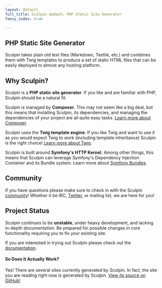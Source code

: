 ```yaml
---
layout: default
full_title: Sculpin &mdash; PHP Static Site Generator
fancy_index: true

---
```


## PHP Static Site Generator

Sculpin takes plain old text files (Markdown, Textile, etc.) and combines them with Twig
templates to produce a set of static HTML files that can be easily deployed to almost any
hosting platform.


## Why Sculpin?

Sculpin is a **PHP static site generator**. If you like and are familiar with PHP, Sculpin
should be a natural fit.

Sculpin is managed by **Composer**. This may not seem like a big deal, but this means that
installing Sculpin, its dependencies, and managing the dependencies of your project are all
quite easy tasks. [Learn more about Composer](http://getcomposer.org).

Sculpin uses the **Twig template engine**. If you like Twig and want to use it as you would
expect Twig to work (including template inheritance) Sculpin is the right choice!
[Learn more about Twig](http://twig.sensiolabs.org/).

Sculpin is built around **Symfony's HTTP Kernel**. Among other things, this means that
Sculpin can leverage Symfony's Dependency Injection Container and its Bundle system.
Learn more about [Symfony Bundles](http://symfony.com/doc/2.0/cookbook/bundles/index.html).


## Community

If you have questions please make sure to check in with the Sculpin
[community]({{site.url}}/community)! Whether it be IRC, [Twitter](http://twitter.com/getsculpin),
or mailing list, we are here for you!


## Project Status

Sculpin continues to be **unstable**, under heavy development, and lacking in-depth documentation.
Be prepared for possible changes in core functionality requiring you to fix your existing
site.

If you are interested in trying out Sculpin please check out the
[documentation]({{site.url}}/documentation).


#### So Does It Actually Work?

Yes! There are several sites currently generated by Sculpin. In fact, the site you are reading
right now is generated by Sculpin.
[View its source on GitHub!](https://github.com/sculpin/getsculpin.com)
